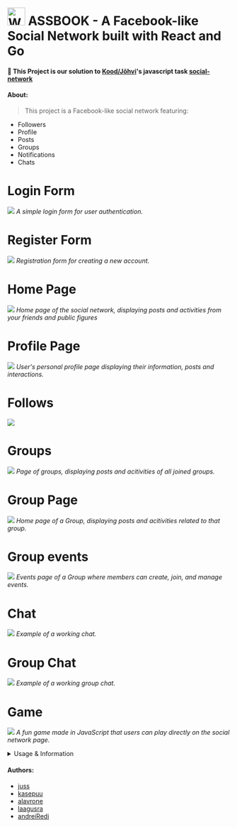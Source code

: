 # <img src="https://raw.githubusercontent.com/kasepuu/wassbook/01b010a341b3d4bf59863f391d40e24fd25f0e5b/frontend/src/logo.svg" alt="Website Icon" width="40" height="40" /> ASSBOOK - A Facebook-like Social Network built with **React** and **Go**

#### 🔴 This Project is our solution to [Kood/Jõhvi](https://kood.tech/)'s javascript task [social-network](https://github.com/01-edu/public/tree/master/subjects/social-network)

#### About:

> This project is a Facebook-like social network featuring:

* Followers
* Profile
* Posts
* Groups
* Notifications
* Chats

# Login Form
![](https://raw.githubusercontent.com/kasepuu/wassbook/refs/heads/master/examples/login-form.png)
*A simple login form for user authentication.*

# Register Form
![](https://raw.githubusercontent.com/kasepuu/wassbook/refs/heads/master/examples/register-form.png)
*Registration form for creating a new account.*

# Home Page
![](https://raw.githubusercontent.com/kasepuu/wassbook/refs/heads/master/examples/home-page.png)
*Home page of the social network, displaying posts and activities from your friends and public figures*

# Profile Page 
![](https://raw.githubusercontent.com/kasepuu/wassbook/refs/heads/master/examples/profile-page.png)
*User's personal profile page displaying their information, posts and interactions.*

# Follows 
![](https://raw.githubusercontent.com/kasepuu/wassbook/refs/heads/master/examples/followers.png)

# Groups
![](https://raw.githubusercontent.com/kasepuu/wassbook/refs/heads/master/examples/groups.png)
*Page of groups, displaying posts and acitivities of all joined groups.*

# Group Page
![](https://raw.githubusercontent.com/kasepuu/wassbook/refs/heads/master/examples/group-page.png)
*Home page of a Group, displaying posts and acitivities related to that group.*

# Group events
![](https://raw.githubusercontent.com/kasepuu/wassbook/refs/heads/master/examples/group-events.png)
*Events page of a Group where members can create, join, and manage events.*

# Chat  
![](https://raw.githubusercontent.com/kasepuu/wassbook/refs/heads/master/examples/chat.png)
*Example of a working chat.*

# Group Chat
![](https://raw.githubusercontent.com/kasepuu/wassbook/refs/heads/master/examples/group-chat.png)
*Example of a working group chat.*

# Game
![](https://raw.githubusercontent.com/kasepuu/wassbook/refs/heads/master/examples/game.png)
*A fun game made in JavaScript that users can play directly on the social network page.*

<details> 
<summary>Usage & Information</summary>

## HOW TO RUN

```
 start without docker > sh start.sh
 start with docker > sh start_docker.sh (linux users might have to run with sudo)
 close docker > sh stop_docker.sh
```

### EXISTING USERS

```
if you are too lazy, you can try out the network with dummy accounts (123 is the password):
> sass
> rain
> kasepuu
> juss
> andrei
> erik
```

</details>

#### Authors:

* [juss](https://github.com/juss21) 
* [kasepuu](https://github.com/kasepuu) 
* [alavrone](https://01.kood.tech/git/alavrone) 
* [laagusra](https://01.kood.tech/git/laagusra)
* [andreiRedi](https://01.kood.tech/git/andreiRedi) 

